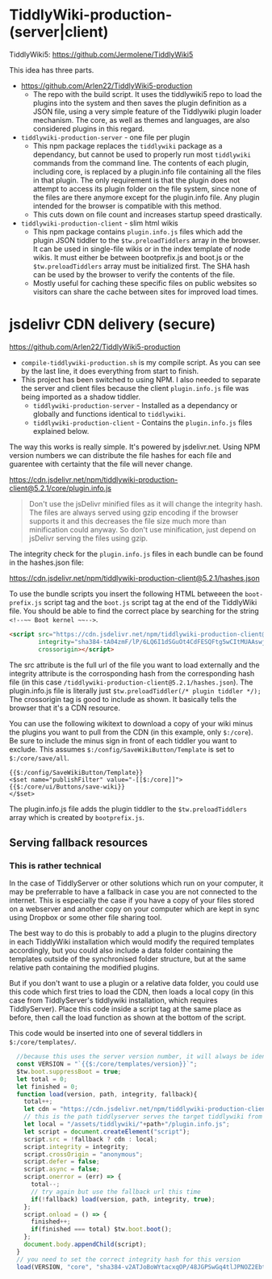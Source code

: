 # TiddlyWiki-production-(server|client)

TiddlyWiki5: https://github.com/Jermolene/TiddlyWiki5

This idea has three parts. 

  - https://github.com/Arlen22/TiddlyWiki5-production 
    - The repo with the build script. It uses the tiddlywiki5 repo to load the plugins into the system and then saves the plugin definition as a JSON file, using a very simple feature of the Tiddlywiki plugin loader mechanism. The core, as well as themes and languages, are also considered plugins in this regard. 
  - `tiddlywiki-production-server` - one file per plugin
    - This npm package replaces the `tiddlywiki` package as a dependancy, but cannot be used to properly run most `tiddlywiki` commands from the command line. The contents of each plugin, including core, is replaced by a plugin.info file containing all the files in that plugin. The only requirement is that the plugin does not attempt to access its plugin folder on the file system, since none of the files are there anymore except for the plugin.info file. Any plugin intended for the browser is compatible with this method. 
    - This cuts down on file count and increases startup speed drastically.
  - `tiddlywiki-production-client` - slim html wikis
    - This npm package contains `plugin.info.js` files which add the plugin JSON tiddler to the `$tw.preloadTiddlers` array in the browser. It can be used in single-file wikis or in the index template of node wikis. It must either be between bootprefix.js and boot.js or the `$tw.preloadTiddlers` array must be initialized first. The SHA hash can be used by the browser to verify the contents of the file.
    - Mostly useful for caching these specific files on public websites so visitors can share the cache between sites for improved load times. 

# jsdelivr CDN delivery (secure)

https://github.com/Arlen22/TiddlyWiki5-production

- `compile-tiddlywiki-production.sh` is my compile script. As you can see by the last line, it does everything from start to finish. 
- This project has been switched to using NPM. I also needed to separate the server and client files because the client `plugin.info.js` file was being imported as a shadow tiddler. 
  - `tiddlywiki-production-server` - Installed as a dependancy or globally and functions identical to `tiddlywiki`. 
  - `tiddlywiki-production-client` - Contains the `plugin.info.js` files explained below.

The way this works is really simple. It's powered by jsdelivr.net. Using NPM version numbers we can distribute the file hashes for each file and guarentee with certainty that the file will never change. 

https://cdn.jsdelivr.net/npm/tiddlywiki-production-client@5.2.1/core/plugin.info.js

> Don't use the jsDelivr minified files as it will change the integrity hash. The files are always served using gzip encoding if the browser supports it and this decreases the file size much more than minification could anyway. So don't use minification, just depend on jsDelivr serving the files using gzip. 

The integrity check for the `plugin.info.js` files in each bundle can be found in the hashes.json file:

https://cdn.jsdelivr.net/npm/tiddlywiki-production-client@5.2.1/hashes.json

To use the bundle scripts you insert the following HTML betweeen the `boot-prefix.js` script tag and the `boot.js` script tag at the end of the TiddlyWiki file. You should be able to find the correct place by searching for the string `<!--~~ Boot kernel ~~-->`.

```html
<script src="https://cdn.jsdelivr.net/npm/tiddlywiki-production-client@5.2.1/core/plugin.info.js" 
        integrity="sha384-tA04zmF/lP/6LQ6I1dSGuOt4CdFESQFtg5wCItMUAAswjp06fWqPpjXXJEog3vqG"
        crossorigin></script>
```

The src attribute is the full url of the file you want to load externally and the integrity attribute is the corrosponding hash from the corresponding hash file (in this case `/tiddlywiki-production-client@5.2.1/hashes.json`). The plugin.info.js file is literally just `$tw.preloadTiddler(/* plugin tiddler */);` The crossorigin tag is good to include as shown. It basically tells the browser that it's a CDN resource. 

You can use the following wikitext to download a copy of your wiki minus the plugins you want to pull from the CDN (in this example, only `$:/core`). Be sure to include the minus sign in front of each tiddler you want to exclude. This assumes `$:/config/SaveWikiButton/Template` is set to `$:/core/save/all`. 

```plain
{{$:/config/SaveWikiButton/Template}}
<$set name="publishFilter" value="-[[$:/core]]">
{{$:/core/ui/Buttons/save-wiki}}
</$set>
```

The plugin.info.js file adds the plugin tiddler to the `$tw.preloadTiddlers` array which is created by `bootprefix.js`. 

## Serving fallback resources

### This is rather technical

In the case of TiddlyServer or other solutions which run on your computer, it may be preferrable to have a fallback in case you are not connected to the internet. This is especially the case if you have a copy of your files stored on a webserver and another copy on your computer which are kept in sync using Dropbox or some other file sharing tool. 

The best way to do this is probably to add a plugin to the plugins directory in each TiddlyWiki installation which would modify the required templates accordingly, but you could also include a data folder containing the templates outside of the synchronised folder structure, but at the same relative path containing the modified plugins. 

But if you don't want to use a plugin or a relative data folder, you could use this code which first tries to load the CDN, then loads a local copy (in this case from TiddlyServer's tiddlywiki installation, which requires TiddlyServer). Place this code inside a script tag at the same place as before, then call the load function as shown at the bottom of the script. 

This code would be inserted into one of several tiddlers in `$:/core/templates/`. 

```js
  //because this uses the server version number, it will always be identical to the fallback
  const VERSION = "`{{$:/core/templates/version}}`";
  $tw.boot.suppressBoot = true;
  let total = 0;
  let finished = 0;
  function load(version, path, integrity, fallback){
    total++;
    let cdn = "https://cdn.jsdelivr.net/npm/tiddlywiki-production-client@" + version + "/" + path + "/plugin.info.js";
    // this is the path tiddlyserver serves the target tiddlywiki from
    let local = "/assets/tiddlywiki/"+path+"/plugin.info.js";
    let script = document.createElement("script");
    script.src = !fallback ? cdn : local;
    script.integrity = integrity;
    script.crossOrigin = "anonymous";
    script.defer = false;
    script.async = false;
    script.onerror = (err) => {
      total--;
      // try again but use the fallback url this time
      if(!fallback) load(version, path, integrity, true);
    };
    script.onload = () => { 
      finished++;
      if(finished === total) $tw.boot.boot();
    };
    document.body.appendChild(script);
  }
  // you need to set the correct integrity hash for this version
  load(VERSION, "core", "sha384-v2ATJoBoWYtacxqOP/48JGPSwGq4tlJPNOZ2EbtMN83UpOKIxF6E4nRTLQ2ckmcb", false);
```
